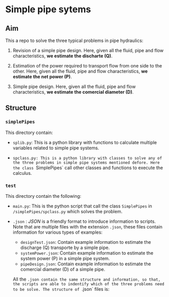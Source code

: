 # Simple pipe sytems

## Aim

This a repo to solve the three typical problems in pipe hydraulics:

1. Revision of a simple pipe design. Here, given all the fluid, pipe and flow characteristics, **we estimate the discharte (Q)**.

2. Estimation of the power required to transport flow from one side to the other. Here, given all the fluid, pipe and flow characteristics, **we estimate the net power (P)**.

3. Simple pipe design. Here, given all the fluid, pipe and flow characteristics, **we estimate the comercial diameter (D)**.

## Structure

### `simplePipes`

This directory contain:

- `splib.py`: This is a python library with functions to calculate multiple variables related to simple pipe systems.

- `spclass.py: This is a python library with classes to solve any of the three problems in simple pipe systems mentioned defore. Here the class `SimplePipes` call other classes and functions to execute the calculus. 

### `test`

This directory contain the following:

- `main.py`: This is the python script that call the class `SimplePipes` in `/simplePipes/spclass.py` which solves the problem.

- `.json` : *JSON* is a friendly format to introduce information to scripts. Note that are multiple files with the  extension `.json`, these files contain information for various types of examples:

  - `designTest.json`: Contain example information to estimate the discharge (Q) transporte by a simple pipe.
  - `systemPower.json`: Contain example information to estimate the system power (P) in a simple pipe system.
  - `pipeDesign.json`: Contain example information to estimate the comercial diameter (D) of a simple pipe.

  All the `.json contain the same structure and information, so that, the scripts are able to indentify which of the three problems need to be solve. The structure of `.json` files is:

  
    




